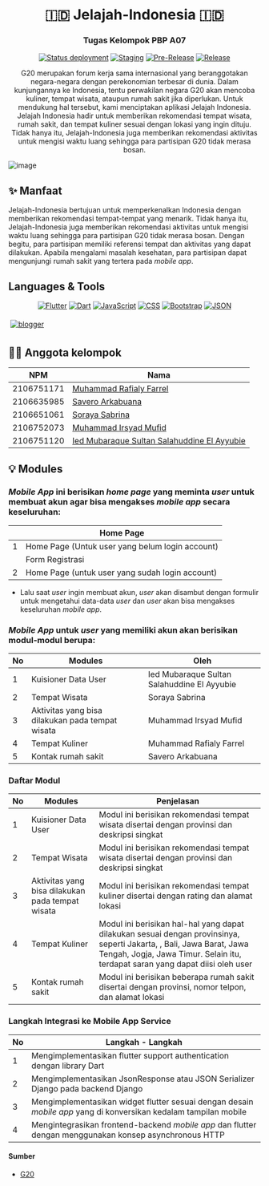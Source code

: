 <h1 align="center">🇮🇩 Jelajah-Indonesia 🇮🇩 </h1>
<h3 align="center">Tugas Kelompok PBP A07 </h3>
<div align="center">

  <a href="">[![Status deployment](https://github.com/JelajahIndonesiaA07/JelajahIndonesiaMobile/workflows/Deploy/badge.svg)](https://github.com/JelajahIndonesiaA07/JelajahIndonesiaMobile/actions/workflows/dpl.yml)</a>
  <a href="">[![Staging](https://github.com/JelajahIndonesiaA07/JelajahIndonesiaMobile/actions/workflows/staging.yml/badge.svg)](https://github.com/JelajahIndonesiaA07/JelajahIndonesiaMobile/actions/workflows/staging.yml)</a>
  <a href="">[![Pre-Release](https://github.com/JelajahIndonesiaA07/JelajahIndonesiaMobile/actions/workflows/pre-release.yml/badge.svg)](https://github.com/JelajahIndonesiaA07/JelajahIndonesiaMobile/actions/workflows/pre-release.yml)</a>
  <a href="">[![Release](https://github.com/JelajahIndonesiaA07/JelajahIndonesiaMobile/actions/workflows/release.yml/badge.svg)](https://github.com/JelajahIndonesiaA07/JelajahIndonesiaMobile/actions/workflows/release.yml)</a>
  <p>G20 merupakan forum kerja sama internasional yang beranggotakan negara-negara dengan perekonomian terbesar di dunia. Dalam kunjungannya ke Indonesia, tentu perwakilan negara G20 akan mencoba kuliner, tempat wisata, ataupun rumah sakit jika diperlukan. Untuk mendukung hal tersebut, kami menciptakan aplikasi Jelajah Indonesia. Jelajah Indonesia hadir untuk memberikan rekomendasi tempat wisata, rumah sakit, dan tempat kuliner sesuai dengan lokasi yang ingin dituju. Tidak hanya itu, Jelajah-Indonesia juga memberikan rekomendasi aktivitas untuk mengisi waktu luang sehingga para partisipan G20 tidak merasa bosan.</p>
</div>

![image](https://user-images.githubusercontent.com/115601942/199528524-551db591-0baa-4fa4-9647-850f0d3102d3.jpeg)


## ✨ Manfaat
Jelajah-Indonesia bertujuan untuk memperkenalkan Indonesia dengan memberikan rekomendasi tempat-tempat yang menarik. Tidak hanya itu, Jelajah-Indonesia juga memberikan rekomendasi aktivitas untuk mengisi waktu luang sehingga para partisipan G20 tidak merasa bosan. Dengan begitu, para partisipan memiliki referensi tempat dan aktivitas yang dapat dilakukan. Apabila mengalami masalah kesehatan, para partisipan dapat mengunjungi rumah sakit yang tertera pada *mobile app*. 

## Languages & Tools
<div align="center">

  <a href="">![Flutter](https://img.shields.io/badge/flutter-blue?style=for-the-badge&logo=flutter&logoColor=blue&labelColor=lightblue&color=lightblue)</a>
  <a href="">![Dart](https://img.shields.io/badge/dart-FFD43B?style=for-the-badge&logo=dart&logoColor=white&color=blue)</a>
  <a href="">![JavaScript](https://img.shields.io/badge/JavaScript-323330?style=for-the-badge&logo=javascript&logoColor=F7DF1E)</a>
  <a href="">![CSS](https://img.shields.io/badge/CSS3-1572B6?style=for-the-badge&logo=css3&logoColor=white)</a>
  <a href="">![Bootstrap](https://img.shields.io/badge/Bootstrap-563D7C?style=for-the-badge&logo=bootstrap&logoColor=white)</a>
  <a href="">![JSON](https://img.shields.io/badge/json-5E5C5C?style=for-the-badge&logo=json&logoColor=white)</a>
</div>

<a href="#">
    <img src="svg/blogs/blogger.svg" alt="blogger" style="vertical-align:top; margin:6px 4px">
  </a> 
  
## 👨‍💻 Anggota kelompok
| NPM | Nama |
|---|---|
| 2106751171 | [Muhammad Rafialy Farrel](https://github.com/rafialyfarrel) |
| 2106635985 | [Savero Arkabuana](https://github.com/saveroarkabuana) |
| 2106651061 | [Soraya Sabrina](https://github.com/sorayasab)|
| 2106752073 | [Muhammad Irsyad Mufid](https://github.com/IrsyadMufid) |
| 2106751120 | [Ied Mubaraque Sultan Salahuddine El Ayyubie](https://github.com/Ayyubieied) |

## 💡 Modules

###  _Mobile App_ ini berisikan _home page_ yang meminta _user_ untuk membuat akun agar bisa mengakses _mobile app_ secara keseluruhan:

| | Home Page | 
|---|---|
| 1 | Home Page (Untuk user yang belum login account) |
|  | Form Registrasi |
| 2 | Home Page (untuk user yang sudah login account) |

- Lalu saat _user_ ingin membuat akun, _user_ akan disambut dengan formulir untuk mengetahui data-data _user_ dan _user_ akan bisa mengakses keseluruhan _mobile app_.
### _Mobile App_ untuk _user_ yang memiliki akun akan berisikan modul-modul berupa:
| No | Modules | Oleh |
|---|---|---|
| 1 | Kuisioner Data User | Ied Mubaraque Sultan Salahuddine El Ayyubie |
| 2 | Tempat Wisata | Soraya Sabrina |
| 3 | Aktivitas yang bisa dilakukan pada tempat wisata | Muhammad Irsyad Mufid |
| 4 | Tempat Kuliner | Muhammad Rafialy Farrel | 
| 5 | Kontak rumah sakit | Savero Arkabuana |

### Daftar Modul
| No | Modules | Penjelasan |
|---|---|---|
| 1 | Kuisioner Data User | Modul ini berisikan rekomendasi tempat wisata disertai dengan provinsi dan deskripsi singkat |
| 2 | Tempat Wisata | Modul ini berisikan rekomendasi tempat wisata disertai dengan provinsi dan deskripsi singkat |
| 3 | Aktivitas yang bisa dilakukan pada tempat wisata | Modul ini berisikan rekomendasi tempat kuliner disertai dengan rating dan alamat lokasi |
| 4 | Tempat Kuliner | Modul ini berisikan hal-hal yang dapat dilakukan sesuai dengan provinsinya, seperti Jakarta, , Bali, Jawa Barat, Jawa Tengah, Jogja, Jawa Timur. Selain itu, terdapat saran yang dapat diisi oleh user | 
| 5 | Kontak rumah sakit | Modul ini berisikan beberapa rumah sakit disertai dengan provinsi, nomor telpon, dan alamat lokasi |

### Langkah Integrasi ke Mobile App Service
| No | Langkah - Langkah |
|---|---|
| 1 | Mengimplementasikan flutter support authentication dengan library Dart |
| 2 | Mengimplementasikan JsonResponse atau JSON Serializer Django pada backend Django |
| 3 | Mengimplementasikan widget flutter sesuai dengan desain _mobile app_ yang di konversikan kedalam tampilan mobile |
| 4 | Mengintegrasikan frontend-backend _mobile app_ dan flutter dengan menggunakan konsep asynchronous HTTP | 

#### Sumber 
- [G20](https://www.g20.org/bali-summit/)

